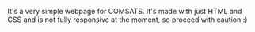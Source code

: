 It's a very simple webpage for COMSATS. It's made with just HTML and CSS and is not fully responsive at the moment, so proceed with caution :)
